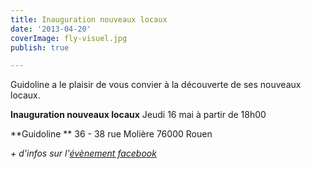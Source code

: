 ```yaml
---
title: Inauguration nouveaux locaux
date: '2013-04-20'
coverImage: fly-visuel.jpg
publish: true

---
```

Guidoline a le plaisir de vous convier à la découverte de ses nouveaux locaux.

**Inauguration nouveaux locaux** Jeudi 16 mai à partir de 18h00

\**Guidoline ** 36 - 38 rue Molière 76000 Rouen

_+ d'infos sur l'_[_évènement facebook_](http://www.facebook.com/events/176795152475000/)